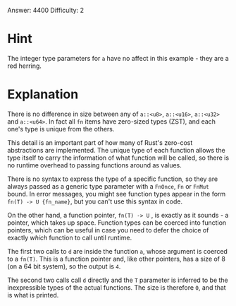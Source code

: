 Answer: 4400
Difficulty: 2

# Hint

The integer type parameters for `a`  have no affect in this example - they are a
red herring.

# Explanation

There is no difference in size between any of `a::<u8>`, `a::<u16>`, `a::<u32>`
and `a::<u64>`. In fact all `fn` items have zero-sized types (ZST), and each
one's type is unique from the others.

This detail is an important part of how many of Rust's zero-cost abstractions
are implemented. The unique type of each function allows the type itself to
carry the information of what function will be called, so there is no runtime
overhead to passing functions around as values.

There is no syntax to express the type of a specific function, so they are
always passed as a generic type parameter with a `FnOnce`, `Fn` or `FnMut`
bound. In error messages, you might see function types appear in the form
`fn(T) -> U {fn_name}`, but you can't use this syntax in code.

On the other hand, a function pointer, `fn(T) -> U` , is exactly as it sounds -
a pointer, which takes up space. Function types can be coerced into function
pointers, which can be useful in case you need to defer the choice of exactly
_which_ function to call until runtime.

The first two calls to `d` are inside the function `a`, whose argument is
coerced to a `fn(T)`. This is a function pointer and, like other pointers, has a
size of 8 (on a 64 bit system), so the output is `4`.

The second two calls call `d` directly and the `T` parameter is inferred to be
the inexpressible types of the actual functions. The size is therefore `0`, and
that is what is printed.
